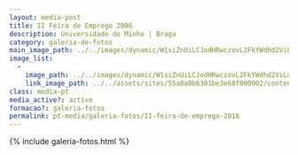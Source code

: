 ```yaml
---
layout: media-post
title: II Feira de Emprego 2006
description: Universidade do Minho | Braga
category: galeria-de-fotos
main_image_path: ../../images/dynamic/W1siZnUiLCJodHRwczovL2FkYWdhd2ViLnMzLmFtYXpvbmF/imagem12089.jpg?sha=46a229ac3ccb110f
image_list: 
  - 
    image_path: ../../images/dynamic/W1siZnUiLCJodHRwczovL2FkYWdhd2ViLnMzLmFtYXpvbmF/imagem12089.jpg?sha=46a229ac3ccb110f
    link_image_path: ../../assets/sites/55a8a0b6301be3e68f000002/content_entry55a8a2cd301be39651000019/55a8a533301be305eb00011b/files/imagem16bdf.jpg?1437122459
class: media-pt
media_active?: active
formacao?: galeria-fotos
permalink: pt-media/galeria-fotos/II-feira-de-emprego-2016
--- 
```


{% include galeria-fotos.html %}
